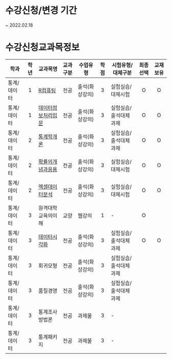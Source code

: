 # 수강신청/변경 기간
~ 2022.02.18

# 수강신청교과목정보

| 학과        | 학년  | 교과목명                                                          | 교과구분 | 수업유형       | 학점  | 시험유형/대체구분     | 최종선택 | 교재보유 |
| ----------- | :---: | ----------------------------------------------------------------- | :------: | -------------- | :---: | --------------------- | :------: | :------: |
| 통계/데이터 |   1   | [R컴퓨팅](./수강과목_강의계획서/R컴퓨팅.md)                       |   전공   | 출석(화상강의) |   3   | 실험실습/대체시험     |    O     |    O     |
| 통계/데이터 |   1   | [데이터정보처리입문](./수강과목_강의계획서/데이터정보처리입문.md) |   전공   | 출석(화상강의) |   3   | 실험실습/출석대체과제 |    O     |    O     |
| 통계/데이터 |   2   | [통계학개론](./수강과목_강의계획서/통계학개론.md)                 |   전공   | 출석(화상강의) |   3   | 실험실습/출석대체과제 |    O     |    O     |
| 통계/데이터 |   2   | [확률의개념과응용](./수강과목_강의계획서/확률의개념과응용.md)     |   전공   | 출석(화상강의) |   3   | 실험실습/대체시험     |    O     |    O     |
| 통계/데이터 |   2   | [엑셀데이터분석](./수강과목_강의계획서/엑셀데이터분석.md)         |   전공   | 출석(화상강의) |   3   | 실험실습/대체시험     |    O     |    O     |
| 통계/데이터 |   3   | 원격대학교육의이해                                                |   교양   | 웹강의         |   1   | -                     |    O     |          |
| 통계/데이터 |   3   | [데이터시각화](./수강과목_강의계획서/데이터시각화.md)             |   전공   | 출석(화상강의) |   3   | 실험실습/출석대체과제 |    O     |    O     |
| 통계/데이터 |   3   | 회귀모형                                                          |   전공   | 출석(화상강의) |   3   | 실험실습/출석대체과제 |          |          |
| 통계/데이터 |   3   | 품질경영                                                          |   전공   | 출석(화상강의) |   3   | 실험실습/출석대체과제 |          |          |
| 통계/데이터 |   3   | 통계조사방법론                                                    |   전공   | 과제물         |   3   | -                     |          |          |
| 통계/데이터 |   3   | 통계패키지                                                        |   전공   | 과제물         |   3   | -                     |          |          |



